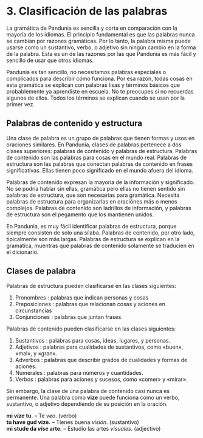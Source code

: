 
# 3. Clasificación de las palabras

La gramática de Pandunia es sencilla y corta en comparación con la mayoría de los idiomas.
El principio fundamental es que las palabras nunca se cambian por razones gramáticas.
Por lo tanto, la palabra misma puede usarse como un sustantivo, verbo, o adjetivo
sin ningún cambio en la forma de la palabra.
Esta es un de las razones por las que Pandunia es más fácil y sencillo de usar que otros idiomas.

Pandunia es tan sencillo, no necesitamos palabras especiales o complicados para describir cómo funciona. 
Por esa razón, todas cosas en esta gramática se explican con palabras lisas
y términos básicos que probablemente ya aprendiste en escuela.
No te preocupes si no recuerdas algunos de ellos.
Todos los términos se explican cuando se usan por la primer vez.


## Palabras de contenido y estructura

Una clase de palabra es un grupo de palabras que tienen formas y usos en oraciones similares.
En Pandunia, clases de palabras pertenece a dos clases superiores: palabras de contenido y palabras de estructura.
Palabras de contenido son las palabras para cosas en el mundo real.
Palabras de estructura son las palabras que conectan palabras de contenido en frases significativas.
Ellas tienen poco significado en el mundo afuera del idioma.

Palabras de contenido expresan la mayoría de la información y significado.
No se podría hablar sin ellas, gramática
pero ellas no tienen sentido sin palabras de estructura,
que son necesarias para gramática.
Necesita palabras de estructura para organizarlas en oraciónes más o menos complejos.
Palabras de contenido son ladrillos de información, y palabras de estructura son el pegamento que los mantienen unidos.

En Pandunia, es muy fácil identificar palabras de estructura, porque siempre consisten de solo una sílaba.
Palabras de contenido, por otro lado, tipicalmente son más largas.
Palabras de estructura se explican en la gramática,
muentras que palabras de contenido solamente se traducien en el dicionario.

## Clases de palabra

Palabras de estructura pueden clasificarse en las clases siguientes:

1. Pronombres : palabras que indican personas y cosas
2. Preposiciones : palabras que relacionan cosas y aciones en circunstancias
3. Conjunciones : palabras que juntan frases

Palabras de contenido pueden clasificarse en las clases siguientes:

1. Sustantivos : palabras para cosas, ideas, lugares, y personas.
2. Adjetivos : palabras para cualidades de sustantivos, como «buen», «mal», y «gran».
3. Adverbos : palabras que describir grados de cualidades y formas de aciones.
4. Numerales : palabras para números y cuantidades.
5. Verbos : palabras para aciones y sucesos, como «comer» y «mirar».

Sin embargo, la clase de una palabra de contenido casi nunca es permanente.
Una palabra como
**vize**
puede funciona como un verbo, sustantivo, o adjetivo
dependiendo de su posición en la oración.

**mi _vize_ tu.**
– Te _veo_. (verbo)  
**tu have gud vize.**
– Tienes buena _visión_. (sustantivo)  
**mi stude da _vise_ arte.**
– Estudio las artes _visuales_. (adjectivo)

